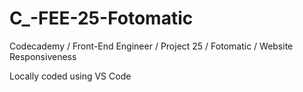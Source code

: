 # C_-FEE-25-Fotomatic
Codecademy / Front-End Engineer / Project 25 / Fotomatic / Website Responsiveness

Locally coded using VS Code
